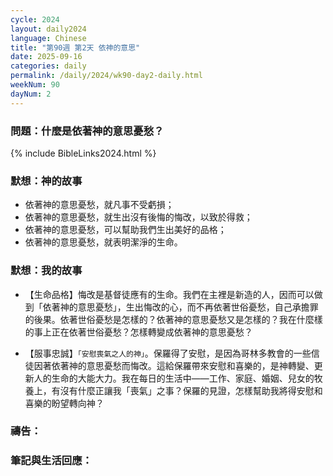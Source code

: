 ```yaml
---
cycle: 2024
layout: daily2024
language: Chinese
title: "第90週 第2天 依神的意思"
date: 2025-09-16
categories: daily
permalink: /daily/2024/wk90-day2-daily.html
weekNum: 90
dayNum: 2
---
```


### 問題：什麼是依著神的意思憂愁？

{% include BibleLinks2024.html %}

### 默想：神的故事 
+ 依著神的意思憂愁，就凡事不受虧損；
+ 依著神的意思憂愁，就生出沒有後悔的悔改，以致於得救；
+ 依著神的意思憂愁，可以幫助我們生出美好的品格；
+ 依著神的意思憂愁，就表明潔淨的生命。

### 默想：我的故事
+ 【生命品格】悔改是基督徒應有的生命。我們在主裡是新造的人，因而可以做到「依著神的意思憂愁」，生出悔改的心，而不再依著世俗憂愁，自己承擔罪的後果。依著世俗憂愁是怎樣的？依著神的意思憂愁又是怎樣的？我在什麼樣的事上正在依著世俗憂愁？怎樣轉變成依著神的意思憂愁？

+ 【服事忠誠】`「安慰喪氣之人的神」`。保羅得了安慰，是因為哥林多教會的一些信徒因著依著神的意思憂愁而悔改。這給保羅帶來安慰和喜樂的，是神轉變、更新人的生命的大能大力。我在每日的生活中——工作、家庭、婚姻、兒女的牧養上，有沒有什麼正讓我「喪氣」之事？保羅的見證，怎樣幫助我將得安慰和喜樂的盼望轉向神？

### 禱告：

### 筆記與生活回應：

